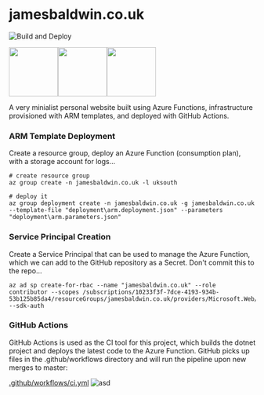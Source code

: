 # jamesbaldwin.co.uk

![Build and Deploy](https://github.com/jimmyjamesbaldwin/github_actions_testing/workflows/Build%20and%20Deploy/badge.svg)

<img src="https://i2.wp.com/www.jasonbytes.com/wp-content/uploads/2019/12/fucntions.png" width="100"><img src="https://cdn.clipart.email/3707b13e1d52c6435ba7eb6466b5298e_github-actions-github_200-200.png" width="100"><img src="https://dotnetdevlife.files.wordpress.com/2018/04/resource-group.png" width="100">

A very minialist personal website built using Azure Functions, infrastructure provisioned with ARM templates, and deployed with GitHub Actions.

### ARM Template Deployment
Create a resource group, deploy an Azure Function (consumption plan), with a storage account for logs...
```
# create resource group
az group create -n jamesbaldwin.co.uk -l uksouth

# deploy it
az group deployment create -n jamesbaldwin.co.uk -g jamesbaldwin.co.uk --template-file "deployment\arm.deployment.json" --parameters "deployment\arm.parameters.json" 
```

### Service Principal Creation
Create a Service Principal that can be used to manage the Azure Function, which we can add to the GitHub repository as a Secret. Don't commit this to the repo...
```
az ad sp create-for-rbac --name "jamesbaldwin.co.uk" --role contributor --scopes /subscriptions/10233f3f-7dce-4193-934b-53b125b85da4/resourceGroups/jamesbaldwin.co.uk/providers/Microsoft.Web/sites/jamesbaldwinypw5g --sdk-auth
```

### GitHub Actions
GitHub Actions is used as the CI tool for this project, which builds the dotnet project and deploys the latest code to the Azure Function. GitHub picks up files in the .github/workflows directory and will run the pipeline upon new merges to master:

[.github/workflows/ci.yml](https://github.com/jimmyjamesbaldwin/github_actions_testing/blob/master/.github/workflows/ci.yml)
![asd](https://i.imgur.com/bsvneOl.jpg)
